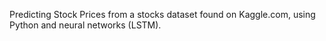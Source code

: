 Predicting Stock Prices from a stocks dataset found on Kaggle.com, using Python and neural networks (LSTM).
